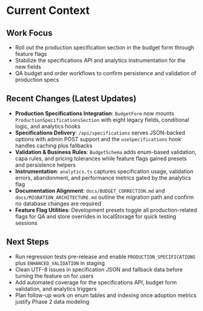 # Current Context

## Work Focus
- Roll out the production specification section in the budget form through feature flags
- Stabilize the specifications API and analytics instrumentation for the new fields
- QA budget and order workflows to confirm persistence and validation of production specs

## Recent Changes (Latest Updates)
- **Production Specifications Integration**: `BudgetForm` now mounts `ProductionSpecificationsSection` with eight legacy fields, conditional logic, and analytics hooks
- **Specifications Delivery**: `/api/specifications` serves JSON-backed options with admin POST support and the `useSpecifications` hook handles caching plus fallbacks
- **Validation & Business Rules**: `BudgetSchema` adds enum-based validation, capa rules, and pricing tolerances while feature flags gained presets and persistence helpers
- **Instrumentation**: `analytics.ts` captures specification usage, validation errors, abandonment, and performance metrics gated by the analytics flag
- **Documentation Alignment**: `docs/BUDGET_CORRECTION.md` and `docs/MIGRATION_ARCHITECTURE.md` outline the migration path and confirm no database changes are required
- **Feature Flag Utilities**: Development presets toggle all production-related flags for QA and store overrides in localStorage for quick testing sessions

## Next Steps
- Run regression tests pre-release and enable `PRODUCTION_SPECIFICATIONS` plus `ENHANCED_VALIDATION` in staging
- Clean UTF-8 issues in specification JSON and fallback data before turning the feature on for users
- Add automated coverage for the specifications API, budget form validation, and analytics triggers
- Plan follow-up work on enum tables and indexing once adoption metrics justify Phase 2 data modeling

